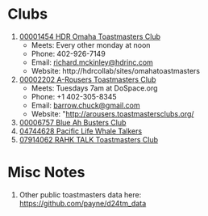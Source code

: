 
# Clubs

1. [00001454 HDR Omaha Toastmasters Club](http://dashboards.toastmasters.org/ClubReport.aspx?id=00001454)
   * Meets: Every other monday at noon
   * Phone: 402-926-7149
   * Email: richard.mckinley@hdrinc.com
   * Website: http://hdrcollab/sites/omahatoastmasters
1. [00002202 A-Rousers Toastmasters Club](http://dashboards.toastmasters.org/ClubReport.aspx?id=00002202)	
   * Meets: Tuesdays 7am at DoSpace.org
   * Phone: +1 402-305-8345
   * Email: barrow.chuck@gmail.com
   * Website: "http://arousers.toastmastersclubs.org/
1. [00006757 Blue Ah Busters Club](http://dashboards.toastmasters.org/ClubReport.aspx?id=00006757)
1. [04744628 Pacific Life Whale Talkers](http://dashboards.toastmasters.org/ClubReport.aspx?id=04744628)	
1. [07914062 RAHK TALK Toastmasters Club](http://dashboards.toastmasters.org/ClubReport.aspx?id=07914062)

# Misc Notes
1. Other public toastmasters data here: https://github.com/payne/d24tm_data


